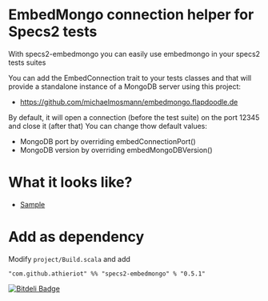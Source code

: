 # EmbedMongo connection helper for Specs2 tests
With specs2-embedmongo you can easily use embedmongo in your specs2 tests suites

You can add the EmbedConnection trait to your tests classes and that will provide a standalone instance of a MongoDB server using this project:

 * https://github.com/michaelmosmann/embedmongo.flapdoodle.de

By default, it will open a connection (before the test suite) on the port 12345 and close it (after that)
You can change thow default values:

 * MongoDB port by overriding embedConnectionPort()
 * MongoDB version by overriding embedMongoDBVersion()

# What it looks like?

 - [Sample](https://github.com/athieriot/specs2-embedmongo/tree/master/src/test/scala/com/github/athieriot/ModelTest.scala)

# Add as dependency

Modify `project/Build.scala` and add

`"com.github.athieriot" %% "specs2-embedmongo" % "0.5.1"`


[![Bitdeli Badge](https://d2weczhvl823v0.cloudfront.net/athieriot/specs2-embedmongo/trend.png)](https://bitdeli.com/free "Bitdeli Badge")

